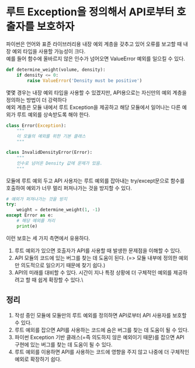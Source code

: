 # 루트 Exception을 정의해서 API로부터 호출자를 보호하자

파이썬은 언어와 표준 라이브러리용 내장 예외 계층을 갖추고 있어 오류를 보고할 때 내장 예외 타입을 사용할 가능성이 크다. <br>
예를 들어 함수에 올바르지 않은 인수가 넘어오면 ValueError 예외를 일으킬 수 있다.
```py
def determine_weight(volume, density):
    if density <= 0:
        raise ValueError('Density must be positive')
```

몇몇 경우는 내장 예외 타입을 사용할 수 있겠지만, API용으로는 자신만의 예외 계층을 정의하는 방법이 더 강력하다 <br>
예외 계층은 모듈 내에서 루트 Exception을 제공하고 해당 모듈에서 일어나는 다른 예외가 루트 예외를 상속받도록 해야 한다.
```py
class Error(Exception):
    """
    이 모듈의 예외를 위한 기본 클래스
    """

class InvalidDensityError(Error):
    """
    인수로 넘어온 Density 값에 문제가 있음.
    """
```

모듈에 루트 예외 두고 API 사용자는 루트 예외를 잡아내는 try/except문으로 함수를 호출하여 예외가 너무 멀리 퍼져나가는 것을 방지할 수 있다.
```py
# 예외가 퍼져나가는 것을 방지
try:
    weight = determine_weight(1, -1)
except Error as e:
    # 해당 예외를 처리
    print(e)
```

이런 보호는 세 가지 측면에서 유용하다.

1. 루트 예외가 있으면 호출자가 API를 사용할 때 발생한 문제점을 이해할 수 있다.
2. API 모듈의 코드에 있는 버그를 찾는 데 도움이 된다. (=> 모듈 내부에 정의한 예외만 의도적으로 일으키기 때문에 찾기 쉽다.)
3. API의 미래를 대비할 수 있다. 시간이 지나 특정 상황에 더 구체적인 예외를 제공하려고 할 때 쉽게 확장할 수 있다.\

## 정리
1. 작성 중인 모듈에 모듈만의 루트 예외를 정의하면 API로부터 API 사용자를 보호할 수 있다.
2. 루트 예외를 잡으면 API를 사용하는 코드에 숨은 버그를 찾는 데 도움이 될 수 있다.
3. 파이썬 Exception 기반 클래스(=즉 의도하지 않은 예외이기 때문)를 잡으면 API 구현에 있는 버그를 찾는 데 도움이 될 수 있다.
4. 루트 예외를 이용하면 API를 사용하는 코드에 영향을 주지 않고 나중에 더 구체적인 예외로 확장하기 쉽다.